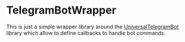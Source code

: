# TelegramBotWrapper

This is just a simple wrapper library around the [UniversalTelegramBot](https://github.com/witnessmenow/Universal-Arduino-Telegram-Bot) library which allow to define callbacks to handle bot commands.
